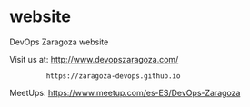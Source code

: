 # website
DevOps Zaragoza website

Visit us at: http://www.devopszaragoza.com/ 

             https://zaragoza-devops.github.io

MeetUps: https://www.meetup.com/es-ES/DevOps-Zaragoza
